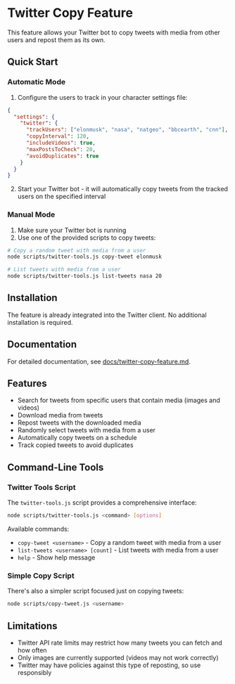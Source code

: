 # Twitter Copy Feature

This feature allows your Twitter bot to copy tweets with media from other users and repost them as its own.

## Quick Start

### Automatic Mode

1. Configure the users to track in your character settings file:

```json
{
  "settings": {
    "twitter": {
      "trackUsers": ["elonmusk", "nasa", "natgeo", "bbcearth", "cnn"],
      "copyInterval": 120,
      "includeVideos": true,
      "maxPostsToCheck": 20,
      "avoidDuplicates": true
    }
  }
}
```

2. Start your Twitter bot - it will automatically copy tweets from the tracked users on the specified interval

### Manual Mode

1. Make sure your Twitter bot is running
2. Use one of the provided scripts to copy tweets:

```bash
# Copy a random tweet with media from a user
node scripts/twitter-tools.js copy-tweet elonmusk

# List tweets with media from a user
node scripts/twitter-tools.js list-tweets nasa 20
```

## Installation

The feature is already integrated into the Twitter client. No additional installation is required.

## Documentation

For detailed documentation, see [docs/twitter-copy-feature.md](docs/twitter-copy-feature.md).

## Features

- Search for tweets from specific users that contain media (images and videos)
- Download media from tweets
- Repost tweets with the downloaded media
- Randomly select tweets with media from a user
- Automatically copy tweets on a schedule
- Track copied tweets to avoid duplicates

## Command-Line Tools

### Twitter Tools Script

The `twitter-tools.js` script provides a comprehensive interface:

```bash
node scripts/twitter-tools.js <command> [options]
```

Available commands:

- `copy-tweet <username>` - Copy a random tweet with media from a user
- `list-tweets <username> [count]` - List tweets with media from a user
- `help` - Show help message

### Simple Copy Script

There's also a simpler script focused just on copying tweets:

```bash
node scripts/copy-tweet.js <username>
```

## Limitations

- Twitter API rate limits may restrict how many tweets you can fetch and how often
- Only images are currently supported (videos may not work correctly)
- Twitter may have policies against this type of reposting, so use responsibly
